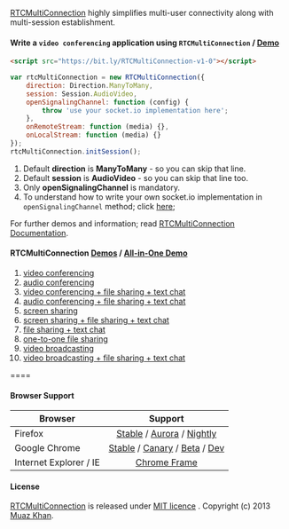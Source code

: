 [RTCMultiConnection](http://bit.ly/RTCMultiConnection) highly simplifies multi-user connectivity along with multi-session establishment. 

#### Write a `video conferencing` application using `RTCMultiConnection` / [Demo](https://googledrive.com/host/0B6GWd_dUUTT8RzVSRVU2MlIxcm8/RTCMultiConnection/demos/videoconferencing.html)

```html
<script src="https://bit.ly/RTCMultiConnection-v1-0"></script>
```

```javascript
var rtcMultiConnection = new RTCMultiConnection({
    direction: Direction.ManyToMany,
    session: Session.AudioVideo,
    openSignalingChannel: function (config) {
        throw 'use your socket.io implementation here';
    },
    onRemoteStream: function (media) {},
    onLocalStream: function (media) {}
});
rtcMultiConnection.initSession();
```

1. Default **direction** is **ManyToMany** - so you can skip that line.
2. Default **session** is **AudioVideo** - so you can skip that line too.
3. Only **openSignalingChannel** is mandatory.
4. To understand how to write your own socket.io implementation in `openSignalingChannel` method; click [here](http://bit.ly/RTCMultiConnection#openSignalingChannel);

For further demos and information; read [RTCMultiConnection Documentation](http://bit.ly/RTCMultiConnection).

#### RTCMultiConnection [Demos](https://googledrive.com/host/0B6GWd_dUUTT8RzVSRVU2MlIxcm8/RTCMultiConnection/demos/) / [All-in-One Demo](https://googledrive.com/host/0B6GWd_dUUTT8RzVSRVU2MlIxcm8/RTCMultiConnection/)

1. [video conferencing](https://googledrive.com/host/0B6GWd_dUUTT8RzVSRVU2MlIxcm8/RTCMultiConnection/demos/videoconferencing.html)
2. [audio conferencing](https://googledrive.com/host/0B6GWd_dUUTT8RzVSRVU2MlIxcm8/RTCMultiConnection/demos/audioconferencing.html)
3. [video conferencing + file sharing + text chat](https://googledrive.com/host/0B6GWd_dUUTT8RzVSRVU2MlIxcm8/RTCMultiConnection/demos/videoconferencing-plus-filesharing-plus-textchat.html)
4. [audio conferencing + file sharing + text chat](https://googledrive.com/host/0B6GWd_dUUTT8RzVSRVU2MlIxcm8/RTCMultiConnection/demos/audioconferencing-plus-filesharing-plus-textchat.html)
5. [screen sharing](https://googledrive.com/host/0B6GWd_dUUTT8RzVSRVU2MlIxcm8/RTCMultiConnection/demos/screen-sharing.html)
6. [screen sharing + file sharing + text chat](https://googledrive.com/host/0B6GWd_dUUTT8RzVSRVU2MlIxcm8/RTCMultiConnection/demos/screensharing-plus-filesharing-plus-textchat.html)
7. [file sharing + text chat](https://googledrive.com/host/0B6GWd_dUUTT8RzVSRVU2MlIxcm8/RTCMultiConnection/demos/filesharing-plus-textchat.html)
8. [one-to-one file sharing](https://googledrive.com/host/0B6GWd_dUUTT8RzVSRVU2MlIxcm8/RTCMultiConnection/demos/one-to-one-filesharing.html)
9. [video broadcasting](https://googledrive.com/host/0B6GWd_dUUTT8RzVSRVU2MlIxcm8/RTCMultiConnection/demos/video-broadcasting.html)
10. [video broadcasting + file sharing + text chat](https://googledrive.com/host/0B6GWd_dUUTT8RzVSRVU2MlIxcm8/RTCMultiConnection/demos/video-broadcasting-plus-filesharing-plus-textchat.html)

====
#### Browser Support

| Browser        | Support           |
| ------------- |:-------------:|
| Firefox | [Stable](http://www.mozilla.org/en-US/firefox/new/) / [Aurora](http://www.mozilla.org/en-US/firefox/aurora/) / [Nightly](http://nightly.mozilla.org/) |
| Google Chrome | [Stable](https://www.google.com/intl/en_uk/chrome/browser/) / [Canary](https://www.google.com/intl/en/chrome/browser/canary.html) / [Beta](https://www.google.com/intl/en/chrome/browser/beta.html) / [Dev](https://www.google.com/intl/en/chrome/browser/index.html?extra=devchannel#eula) |
| Internet Explorer / IE | [Chrome Frame](http://www.google.com/chromeframe) |


#### License

[RTCMultiConnection](http://bit.ly/RTCMultiConnection) is released under [MIT licence](https://webrtc-experiment.appspot.com/licence/) . Copyright (c) 2013 [Muaz Khan](https://plus.google.com/100325991024054712503).
